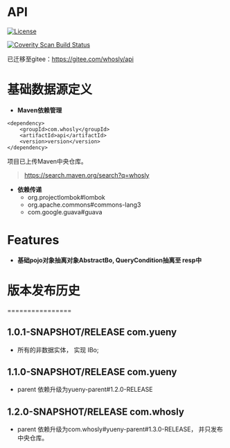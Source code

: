 # API

[![License](https://img.shields.io/badge/License-Apache%202.0-blue.svg)](https://opensource.org/licenses/Apache-2.0)

<a href="">
  <img alt="Coverity Scan Build Status" src="https://img.shields.io/coverity/scan/8244.svg"/>
</a>

已迁移至gitee：https://gitee.com/whosly/api

# 基础数据源定义
* **Maven依赖管理**
```
<dependency>
    <groupId>com.whosly</groupId>
    <artifactId>api</artifactId>
    <version>version</version>
</dependency>
```

项目已上传Maven中央仓库。
> https://search.maven.org/search?q=whosly
   
* **依赖传递**
   * org.projectlombok#lombok
   * org.apache.commons#commons-lang3
   * com.google.guava#guava

# Features
* **基础pojo对象抽离对象AbstractBo, QueryCondition抽离至 resp中**


# 版本发布历史
================
## 1.0.1-SNAPSHOT/RELEASE   <groupId>com.yueny</groupId>
* 所有的非数据实体， 实现 IBo;

## 1.1.0-SNAPSHOT/RELEASE   <groupId>com.yueny</groupId>
* parent 依赖升级为yueny-parent#1.2.0-RELEASE

## 1.2.0-SNAPSHOT/RELEASE   <groupId>com.whosly</groupId>
* parent 依赖升级为com.whosly#yueny-parent#1.3.0-RELEASE， 并只发布中央仓库。
